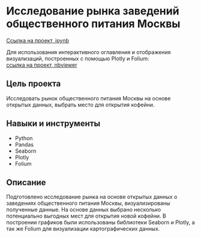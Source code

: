 # Исследование рынка заведений общественного питания Москвы

[Ссылка на проект, ipynb](https://github.com/aleksandratucker/Portfolio/blob/main/Public%20Catering/public_catering.ipynb)

Для использования интерактивного оглавления и отображения визуализаций, построенных с помощью Plotly и Folium: <br/> [ссылка на проект, nbviewer](https://nbviewer.org/github/aleksandratucker/Portfolio/blob/main/Public%20Catering/public_catering.ipynb)

## Цель проекта

Исследовать рынок общественного питания Москвы на основе открытых данных, выбрать место для открытия кофейни.



## Навыки и инструменты
- Python
- Pandas
- Seaborn
- Plotly
- Folium



## Описание
Подготовлено исследование рынка на основе открытых данных о заведениях общественного питания Москвы, визуализированы полученные данные. На основе данных выбрано несколько потенциально выгодных мест для открытия новой кофейни. В построении графиков были использованы библиотеки Seaborn и Plotly, а так же Folium для визуализации картографических данных. 

